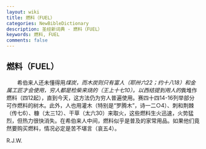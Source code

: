 ```yaml
---
layout: wiki
title: 燃料（FUEL）
categories: NewBibleDictionary
description: 圣经新词典 - 燃料（FUEL）
keywords: 燃料, FUEL
comments: false
---
```


## 燃料（FUEL）

　　希伯来人还未懂得用*煤炭，而木炭则只有富人（耶卅六22；约十八18）和金属工匠才会使用，穷人都是检柴来烧的（王上十七10）。以西结提到用人的*粪堆作燃料（四12起），直到今天，这方法仍为穷人普遍使用。赛四十四14-16列举部分可作燃料的树木。此外，人也用灌木（特别是“罗腾木”，诗一二○4）、刺和荆棘（传七6）、糠（太三12）、干草（太六30）来取火，这些燃料生火迅速，火势猛烈，但热力很快消失。在希伯来人中间，燃料似乎是普及的家常用品。如果他们竟然要购买燃料，情况必定是苦不堪言（哀五4）。

R.J.W.








